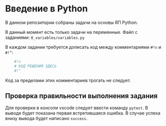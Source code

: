 # Введение в Python

В данном репозитории собраны задачи на основы ЯП Python.

В данный момент есть только задачи на переменные. Файл с заданиями: `0_variables/variables.py`

В каждом задании требуется дописать код между комментариями `#!v` и `#!^`:

```py
    #!v
    # КОД РЕШЕНИЯ ЗДЕСЬ
    #!^
```

Код за пределами этих комментариев трогать не следует.

## Проверка правильности выполнения задания

Для проверки в консоли vscode следует ввести команду `pytest`. В выводе будет показана первая встретившаяся ошибка. В случае успеха внизу вывода будет написано `success`.